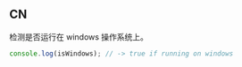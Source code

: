 ## CN

检测是否运行在 windows 操作系统上。

```javascript
console.log(isWindows); // -> true if running on windows
```